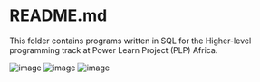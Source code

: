 #  README.md

This folder contains programs written in SQL for the Higher-level programming track at Power Learn Project (PLP) Africa.

![image](https://github.com/RichardMiruka/PLP/assets/105627752/088480b5-93ea-4900-a632-221006219ad4) ![image](https://github.com/RichardMiruka/PLP/assets/105627752/35aa8c7b-87db-43ac-9820-d7734236378a)  ![image](https://github.com/RichardMiruka/Power-Learn-Project/assets/105627752/2e5dbcf3-618f-47f2-9b8e-7065b85a79b8)


